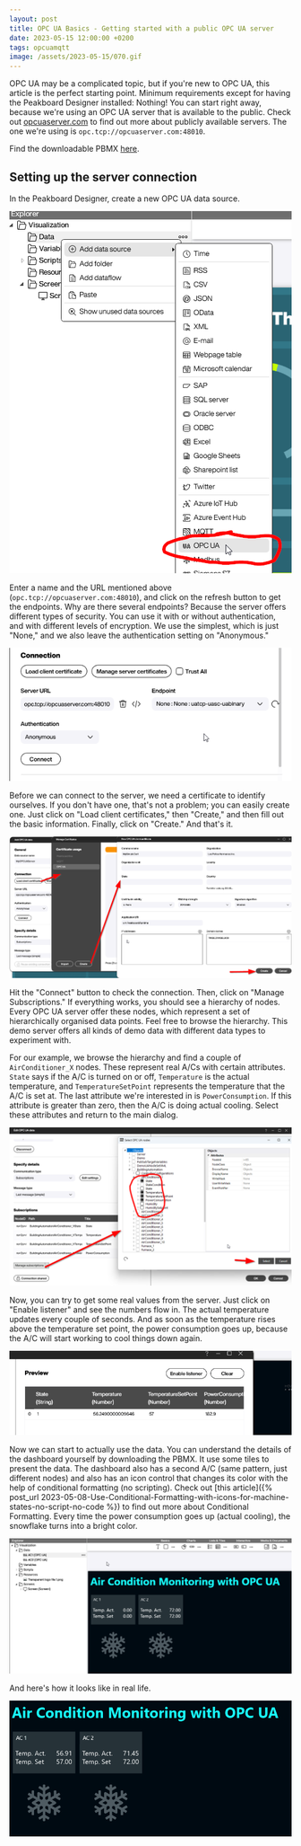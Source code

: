 ```yaml
---
layout: post
title: OPC UA Basics - Getting started with a public OPC UA server
date: 2023-05-15 12:00:00 +0200
tags: opcuamqtt
image: /assets/2023-05-15/070.gif
---
```

OPC UA may be a complicated topic, but if you're new to OPC UA, this article is the perfect starting point. Minimum requirements except for having the Peakboard Designer installed: Nothing! You can start right away, because we're using an OPC UA server that is available to the public.
Check out [opcuaserver.com](http://opcuaserver.com/) to find out more about publicly available servers. The one we're using is `opc.tcp://opcuaserver.com:48010`.

Find the downloadable PBMX [here](/assets/2023-05-15/AirConditionMointoring.pbmx).

## Setting up the server connection

In the Peakboard Designer, create a new OPC UA data source.

![image](/assets/2023-05-15/010.png)

Enter a name and the URL mentioned above (`opc.tcp://opcuaserver.com:48010`), and click on the refresh button to get the endpoints. Why are there several endpoints? Because the server offers different types of security. You can use it with or without authentication, and with different levels of encryption. We use the simplest, which is just "None," and we also leave the authentication setting on "Anonymous."

![image](/assets/2023-05-15/020.png)

Before we can connect to the server, we need a certificate to identify ourselves. If you don't have one, that's not a problem; you can easily create one. Just click on "Load client certificates," then "Create," and then fill out the basic information. Finally, click on "Create." And that's it.

![image](/assets/2023-05-15/030.png)

Hit the "Connect" button to check the connection. Then, click on "Manage Subscriptions." If everything works, you should see a hierarchy of nodes. Every OPC UA server offer these nodes, which represent a set of hierarchically organised data points. Feel free to browse the hierarchy. This demo server offers all kinds of demo data with different data types to experiment with.

For our example, we browse the hierarchy and find a couple of `AirConditioner_X` nodes. These represent real A/Cs with certain attributes. `State` says if the A/C is turned on or off, `Temperature` is the actual temperature, and `TemperatureSetPoint` represents the temperature that the A/C is set at. The last attribute we're interested in is `PowerConsumption`. If this attribute is greater than zero, then the A/C is doing actual cooling. Select these attributes and return to the main dialog.

![image](/assets/2023-05-15/040.png)

Now, you can try to get some real values from the server. Just click on "Enable listener" and see the numbers flow in. The actual temperature updates every couple of seconds. And as soon as the temperature rises above the temperature set point, the power consumption goes up, because the A/C will start working to cool things down again.

![image](/assets/2023-05-15/050.gif)

Now we can start to actually use the data. You can understand the details of the dashboard yourself by downloading the PBMX. It use some tiles to present the data. The dashboard also has a second A/C (same pattern, just different nodes) and also has an icon control that changes its color with the help of conditional formatting (no scripting).
Check out [this article]({% post_url 2023-05-08-Use-Conditional-Formatting-with-icons-for-machine-states-no-script-no-code %}) to find out more about Conditional Formatting.
Every time the power consumption goes up (actual cooling), the snowflake turns into a bright color.

![image](/assets/2023-05-15/060.png)

And here's how it looks like in real life.

![image](/assets/2023-05-15/070.gif)

